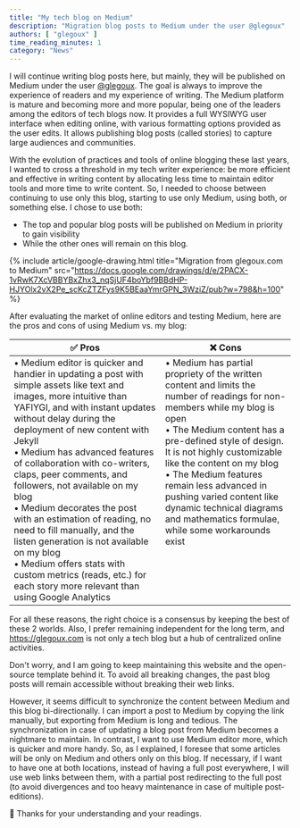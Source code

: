 ```yaml
---
title: "My tech blog on Medium"
description: "Migration blog posts to Medium under the user @glegoux"
authors: [ "glegoux" ]
time_reading_minutes: 1
category: "News"
---
```


I will continue writing blog posts here, but mainly, they will be published on Medium under the user [@glegoux](https://medium.com/@glegoux). The goal is always to improve the experience of readers and my experience of writing. The Medium platform is mature and becoming more and more popular, being one of the leaders among the editors of tech blogs now. It provides a full WYSIWYG user interface when editing online, with various formatting options provided as the user edits. It allows publishing blog posts (called stories) to capture large audiences and communities.

With the evolution of practices and tools of online blogging these last years, I wanted to cross a threshold in my tech writer experience: be more efficient and effective in writing content by allocating less time to maintain editor tools and more time to write content. So, I needed to choose between continuing to use only this blog, starting to use only Medium, using both, or something else. I chose to use both:

* The top and popular blog posts will be published on Medium in priority to gain visibility
* While the other ones will remain on this blog.

{% include article/google-drawing.html 
  title="Migration from glegoux.com to Medium" 
  src="https://docs.google.com/drawings/d/e/2PACX-1vRwK7XcVBBYBxZhx3_nqSjUF4boYbf9BBdHP-HJYOlx2vX2Pe_scKcZTZFys9K5BEaaYmrGPN_3WziZ/pub?w=798&h=100" 
%}

After evaluating the market of online editors and testing Medium, here are the pros and cons of using Medium vs. my blog:

<table>
  <thead>
    <tr class="text-center">
      <th>✅ Pros</th>
      <th>❌ Cons</th>
    </tr>
  </thead>
  <tr>
    <td style="vertical-align: top;">
• Medium editor is quicker and handier in updating a post with simple assets like text and images, more intuitive than YAFIYGI, and with instant updates without delay during the deployment of new content with Jekyll<br>
• Medium has advanced features of collaboration with co-writers, claps, peer comments, and followers, not available on my blog<br>
• Medium decorates the post with an estimation of reading, no need to fill manually, and the listen generation is not available on my blog<br>
• Medium offers stats with custom metrics (reads, etc.) for each story more relevant than using Google Analytics
    </td>
    <td style="vertical-align: top;">
• Medium has partial propriety of the written content and limits the number of readings for non-members while my blog is open<br>
• The Medium content has a pre-defined style of design. It is not highly customizable like the content on my blog<br>
• The Medium features remain less advanced in pushing varied content like dynamic technical diagrams and mathematics formulae, while some workarounds exist
    </td>
  </tr>
</table>

For all these reasons, the right choice is a consensus by keeping the best of these 2 worlds. Also, I prefer remaining independent for the long term,
and <https://glegoux.com> is not only a tech blog but a hub of centralized online activities.

Don't worry, and I am going to keep maintaining this website and the open-source template behind it. To avoid all breaking changes, the past blog posts will remain accessible without breaking their web links.

However, it seems difficult to synchronize the content between Medium and this blog bi-directionally. I can import a post to Medium by copying the link manually, but exporting from Medium is long and tedious. The synchronization in case of updating a blog post from Medium becomes a nightmare to maintain. In contrast, I want to use Medium editor more, which is quicker and more handy. So, as I explained, I foresee that some articles will be only on Medium and others only on this blog. If necessary, if I want to have one at both locations, instead of having a full post everywhere, I will use web links between them, with a partial post redirecting to the full post (to avoid divergences and too heavy maintenance in case of multiple post-editions).

🙏 Thanks for your understanding and your readings.

<div style="height: 200px"></div>
